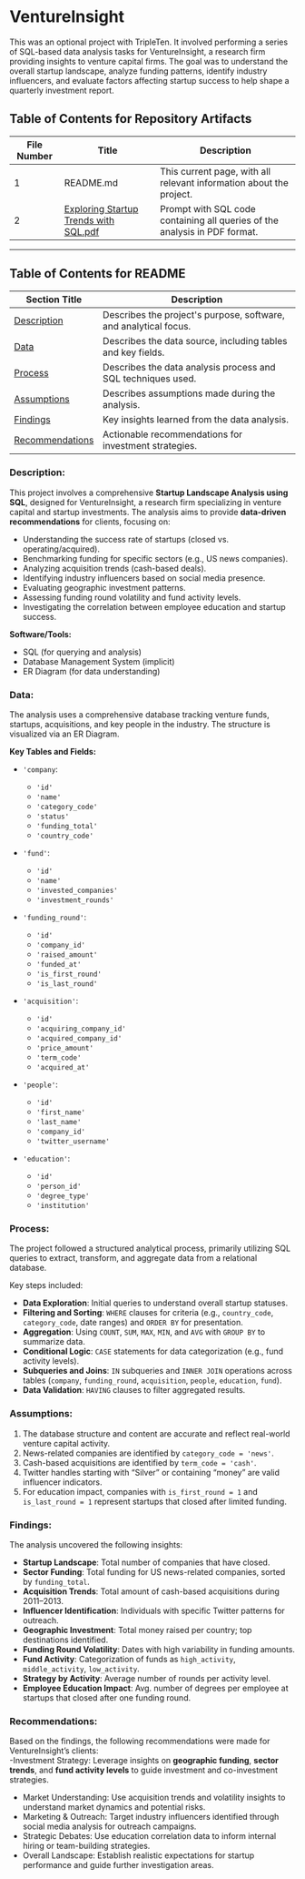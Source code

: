 # VentureInsight

This was an optional project with TripleTen. It involved performing a series of SQL-based data analysis tasks for VentureInsight, a research firm providing insights to venture capital firms. The goal was to understand the overall startup landscape, analyze funding patterns, identify industry influencers, and evaluate factors affecting startup success to help shape a quarterly investment report.

<!--
🎥 **The Loom Video Overview** can be found [HERE]()**
-->

##  Table of Contents for Repository Artifacts
| File Number | Title         | Description                                           |
|-------------|---------------|-------------------------------------------------------|
| 1 | README.md | This current page, with all relevant information about the project. |
| 2 | [Exploring Startup Trends with SQL.pdf](https://github.com/Tiffany-Bergett/BI_Analytic_Projects/blob/main/VentureInsight/Exploring%20Startup%20Trends%20with%20SQL.pdf) | Prompt with SQL code containing all queries of the analysis in PDF format. |

---

##  Table of Contents for README
| Section Title   | Description                                                                 |
|-----------------|-----------------------------------------------------------------------------|
| [Description](https://github.com/Tiffany-Bergett/BI_Analytic_Projects/blob/main/VentureInsight/README.md#description) | Describes the project's purpose, software, and analytical focus.            |
| [Data](https://github.com/Tiffany-Bergett/BI_Analytic_Projects/blob/main/VentureInsight/README.md#data) | Describes the data source, including tables and key fields.                 |
| [Process](https://github.com/Tiffany-Bergett/BI_Analytic_Projects/blob/main/VentureInsight/README.md#process) | Describes the data analysis process and SQL techniques used.                |
| [Assumptions](https://github.com/Tiffany-Bergett/BI_Analytic_Projects/blob/main/VentureInsight/README.md#assumptions) | Describes assumptions made during the analysis.                             |
| [Findings](https://github.com/Tiffany-Bergett/BI_Analytic_Projects/blob/main/VentureInsight/README.md#findings) | Key insights learned from the data analysis.                                |
| [Recommendations](https://github.com/Tiffany-Bergett/BI_Analytic_Projects/blob/main/VentureInsight/README.md#recommendations) | Actionable recommendations for investment strategies.                       |

### Description:
This project involves a comprehensive **Startup Landscape Analysis using SQL**, designed for VentureInsight, a research firm specializing in venture capital and startup investments. The analysis aims to provide **data-driven recommendations** for clients, focusing on:
- Understanding the success rate of startups (closed vs. operating/acquired).
- Benchmarking funding for specific sectors (e.g., US news companies).
- Analyzing acquisition trends (cash-based deals).
- Identifying industry influencers based on social media presence.
- Evaluating geographic investment patterns.
- Assessing funding round volatility and fund activity levels.
- Investigating the correlation between employee education and startup success.

**Software/Tools:**  
- SQL (for querying and analysis)  
- Database Management System (implicit)  
- ER Diagram (for data understanding)

<!--
Original Work can be found [HERE](URL).
-->

###  Data:
The analysis uses a comprehensive database tracking venture funds, startups, acquisitions, and key people in the industry. The structure is visualized via an ER Diagram.

**Key Tables and Fields:**
- `'company`:  
    - `'id'`
    - `'name'`
    - `'category_code'`
    - `'status'`
    - `'funding_total'`
    - `'country_code'`

- `'fund'`:  
    - `'id'`
    - `'name'`
    - `'invested_companies'`
    - `'investment_rounds'`
  
- `'funding_round'`:  
    - `'id'`
    - `'company_id'`
    - `'raised_amount'`
    - `'funded_at'`
    - `'is_first_round'`
    - `'is_last_round'`
  
- `'acquisition'`:  
    - `'id'`
    - `'acquiring_company_id'`
    - `'acquired_company_id'`
    - `'price_amount'`
    - `'term_code'`
    - `'acquired_at'`
  
- `'people'`:  
    - `'id'`
    - `'first_name'`
    - `'last_name'`
    - `'company_id'`
    - `'twitter_username'`
  
- `'education'`:  
    - `'id'`
    - `'person_id'`
    - `'degree_type'`
    - `'institution'`

<!--
Raw Data can be found [HERE](URL).
-->

###  Process:
The project followed a structured analytical process, primarily utilizing SQL queries to extract, transform, and aggregate data from a relational database.

Key steps included:
- **Data Exploration**: Initial queries to understand overall startup statuses.
- **Filtering and Sorting**: `WHERE` clauses for criteria (e.g., `country_code`, `category_code`, date ranges) and `ORDER BY` for presentation.
- **Aggregation**: Using `COUNT`, `SUM`, `MAX`, `MIN`, and `AVG` with `GROUP BY` to summarize data.
- **Conditional Logic**: `CASE` statements for data categorization (e.g., fund activity levels).
- **Subqueries and Joins**: `IN` subqueries and `INNER JOIN` operations across tables (`company`, `funding_round`, `acquisition`, `people`, `education`, `fund`).
- **Data Validation**: `HAVING` clauses to filter aggregated results.

###  Assumptions:
1) The database structure and content are accurate and reflect real-world venture capital activity.
2) News-related companies are identified by `category_code = 'news'`.
3) Cash-based acquisitions are identified by `term_code = 'cash'`.
4) Twitter handles starting with “Silver” or containing “money” are valid influencer indicators.
5) For education impact, companies with `is_first_round = 1` and `is_last_round = 1` represent startups that closed after limited funding.

###  Findings:
The analysis uncovered the following insights:
- **Startup Landscape**: Total number of companies that have closed.
- **Sector Funding**: Total funding for US news-related companies, sorted by `funding_total`.
- **Acquisition Trends**: Total amount of cash-based acquisitions during 2011–2013.
- **Influencer Identification**: Individuals with specific Twitter patterns for outreach.
- **Geographic Investment**: Total money raised per country; top destinations identified.
- **Funding Round Volatility**: Dates with high variability in funding amounts.
- **Fund Activity**: Categorization of funds as `high_activity`, `middle_activity`, `low_activity`.
- **Strategy by Activity**: Average number of rounds per activity level.
- **Employee Education Impact**: Avg. number of degrees per employee at startups that closed after one funding round.

###  Recommendations:
Based on the findings, the following recommendations were made for VentureInsight’s clients:  
-Investment Strategy: Leverage insights on **geographic funding**, **sector trends**, and **fund activity levels** to guide investment and co-investment strategies.  
- Market Understanding: Use acquisition trends and volatility insights to understand market dynamics and potential risks.  
- Marketing & Outreach: Target industry influencers identified through social media analysis for outreach campaigns.  
- Strategic Debates: Use education correlation data to inform internal hiring or team-building strategies.  
- Overall Landscape: Establish realistic expectations for startup performance and guide further investigation areas.  
